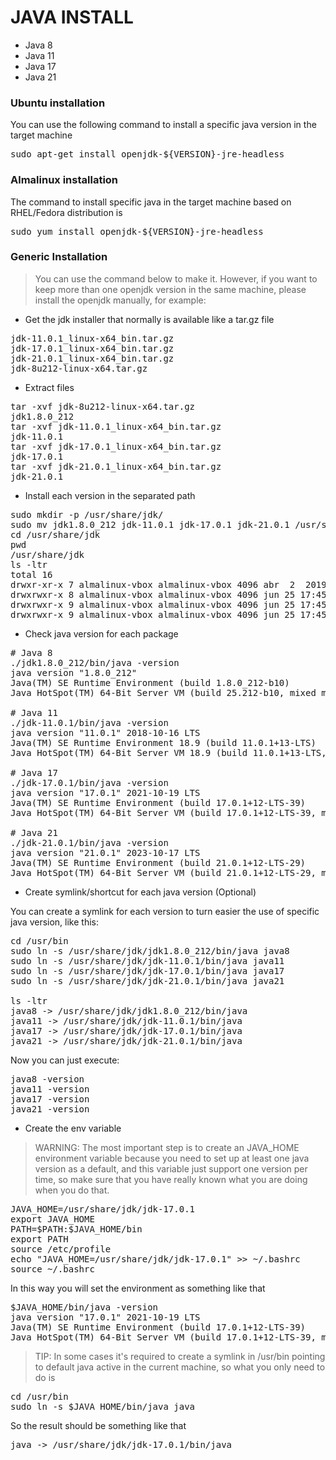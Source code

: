 
# JAVA INSTALL

- Java 8
- Java 11
- Java 17
- Java 21

### Ubuntu installation

You can use the following command to install a specific java version in the target machine

<pre>
sudo apt-get install openjdk-${VERSION}-jre-headless
</pre>


### Almalinux installation

The command to install specific java in the target machine based on RHEL/Fedora distribution is

<pre>
sudo yum install openjdk-${VERSION}-jre-headless
</pre>

### Generic Installation

> You can use the command below to make it. However, if you want to 
> keep more than one openjdk version in the same machine, please install 
> the openjdk manually, for example: 

- Get the jdk installer that normally is available like a tar.gz file

<pre>
jdk-11.0.1_linux-x64_bin.tar.gz
jdk-17.0.1_linux-x64_bin.tar.gz
jdk-21.0.1_linux-x64_bin.tar.gz
jdk-8u212-linux-x64.tar.gz     
</pre>

- Extract files

<pre>
tar -xvf jdk-8u212-linux-x64.tar.gz
jdk1.8.0_212
tar -xvf jdk-11.0.1_linux-x64_bin.tar.gz
jdk-11.0.1
tar -xvf jdk-17.0.1_linux-x64_bin.tar.gz
jdk-17.0.1
tar -xvf jdk-21.0.1_linux-x64_bin.tar.gz
jdk-21.0.1
</pre>

- Install each version in the separated path

<pre>
sudo mkdir -p /usr/share/jdk/
sudo mv jdk1.8.0_212 jdk-11.0.1 jdk-17.0.1 jdk-21.0.1 /usr/share/jdk/
cd /usr/share/jdk
pwd
/usr/share/jdk
ls -ltr
total 16
drwxr-xr-x 7 almalinux-vbox almalinux-vbox 4096 abr  2  2019 jdk1.8.0_212
drwxrwxr-x 8 almalinux-vbox almalinux-vbox 4096 jun 25 17:45 jdk-11.0.1
drwxrwxr-x 9 almalinux-vbox almalinux-vbox 4096 jun 25 17:45 jdk-17.0.1
drwxrwxr-x 9 almalinux-vbox almalinux-vbox 4096 jun 25 17:45 jdk-21.0.1
</pre>

- Check java version for each package

<pre>
# Java 8
./jdk1.8.0_212/bin/java -version
java version "1.8.0_212"
Java(TM) SE Runtime Environment (build 1.8.0_212-b10)
Java HotSpot(TM) 64-Bit Server VM (build 25.212-b10, mixed mode)

# Java 11
./jdk-11.0.1/bin/java -version
java version "11.0.1" 2018-10-16 LTS
Java(TM) SE Runtime Environment 18.9 (build 11.0.1+13-LTS)
Java HotSpot(TM) 64-Bit Server VM 18.9 (build 11.0.1+13-LTS, mixed mode)

# Java 17
./jdk-17.0.1/bin/java -version
java version "17.0.1" 2021-10-19 LTS
Java(TM) SE Runtime Environment (build 17.0.1+12-LTS-39)
Java HotSpot(TM) 64-Bit Server VM (build 17.0.1+12-LTS-39, mixed mode, sharing)

# Java 21
./jdk-21.0.1/bin/java -version
java version "21.0.1" 2023-10-17 LTS
Java(TM) SE Runtime Environment (build 21.0.1+12-LTS-29)
Java HotSpot(TM) 64-Bit Server VM (build 21.0.1+12-LTS-29, mixed mode, sharing)
</pre>

- Create symlink/shortcut for each java version (Optional)

You can create a symlink for each version to turn easier the use of specific java version, like this:

<pre>
cd /usr/bin
sudo ln -s /usr/share/jdk/jdk1.8.0_212/bin/java java8
sudo ln -s /usr/share/jdk/jdk-11.0.1/bin/java java11
sudo ln -s /usr/share/jdk/jdk-17.0.1/bin/java java17
sudo ln -s /usr/share/jdk/jdk-21.0.1/bin/java java21

ls -ltr
java8 -> /usr/share/jdk/jdk1.8.0_212/bin/java
java11 -> /usr/share/jdk/jdk-11.0.1/bin/java
java17 -> /usr/share/jdk/jdk-17.0.1/bin/java
java21 -> /usr/share/jdk/jdk-21.0.1/bin/java
</pre>

Now you can just execute:

<pre>
java8 -version
java11 -version
java17 -version
java21 -version
</pre>

- Create the env variable

> WARNING: The most important step is to create an JAVA_HOME environment variable because you need to set up 
> at least one java version as a default, and this variable just support one version per time, so make sure that 
> you have really known what you are doing when you do that.

<pre>
JAVA_HOME=/usr/share/jdk/jdk-17.0.1
export JAVA_HOME
PATH=$PATH:$JAVA_HOME/bin
export PATH
source /etc/profile
echo "JAVA_HOME=/usr/share/jdk/jdk-17.0.1" >> ~/.bashrc
source ~/.bashrc
</pre>

In this way you will set the environment as something like that

<pre>
$JAVA_HOME/bin/java -version
java version "17.0.1" 2021-10-19 LTS
Java(TM) SE Runtime Environment (build 17.0.1+12-LTS-39)
Java HotSpot(TM) 64-Bit Server VM (build 17.0.1+12-LTS-39, mixed mode, sharing)
</pre>

> TIP: In some cases it's required to create a symlink in /usr/bin pointing to default java active in the
current machine, so what you only need to do is

<pre>
cd /usr/bin
sudo ln -s $JAVA_HOME/bin/java java
</pre>

So the result should be something like that

<pre>
java -> /usr/share/jdk/jdk-17.0.1/bin/java
</pre>
